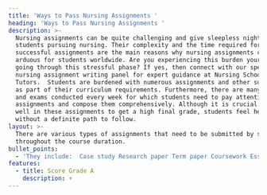 ```yaml
---
title: 'Ways to Pass Nursing Assignments '
heading: 'Ways to Pass Nursing Assignments '
description: >-
  Nursing assignments can be quite challenging and give sleepless nights to
  students pursuing nursing. Their complexity and the time required for writing
  successful assignments are the main reasons why nursing assignments can be
  arduous for students worldwide. Are you experiencing this burden yourself and
  going through this stressful phase? If yes, then connect with our specialist
  nursing assignment writing panel for expert guidance at Nursing School
  Tutors.  Students are burdened with numerous assignments and other submissions
  as part of their curriculum requirements. Furthermore, there are many tests
  and exams conducted every week for which students need to pay attention to
  assignments and compose them comprehensively. Although it is crucial to score
  well in these assignments to get a high final grade, students feel helpless
  without a definite path to follow.
layout: >-
  There are various types of assignments that need to be submitted by students
  throughout the course duration. 
bullet_points:
  - 'They include:  Case study Research paper Term paper Coursework Essay'
features:
  - title: Score Grade A
    description: +
---
```


